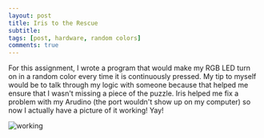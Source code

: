 ```yaml
---
layout: post
title: Iris to the Rescue
subtitle: 
tags: [post, hardware, random colors]
comments: true
---
```


For this assignment, I wrote a program that would make my RGB LED turn on in a random color every time it is continuously pressed. My tip to myself would be to talk through my logic with someone because that helped me ensure that I wasn't missing a piece of the puzzle. Iris helped me fix a problem with my Arudino (the port wouldn't show up on my computer) so now I actually have a picture of it working! Yay!

![working](https://osun001.github.io/assets/img/IMG_7361.jpg)
